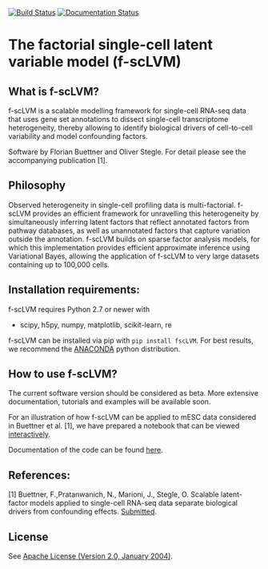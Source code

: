 [![Build Status](https://travis-ci.org/PMBio/f-scLVM.svg?branch=master)](https://travis-ci.org/PMBio/f-scLVM)   [![Documentation Status](https://readthedocs.org/projects/f-sclvm/badge/?version=latest)](http://f-sclvm.readthedocs.io/en/latest/?badge=latest)

# The factorial single-cell latent variable model (f-scLVM)


## What is f-scLVM?

f-scLVM is a scalable modelling framework for single-cell RNA-seq data that uses gene set annotations to dissect single-cell transcriptome heterogeneity, thereby allowing to identify biological drivers of cell-to-cell variability and model confounding factors.


Software by Florian Buettner and Oliver Stegle. For detail please see the accompanying publication [1]. 

## Philosophy

Observed heterogeneity in single-cell profiling data is multi-factorial. f-scLVM provides an efficient framework for unravelling this heterogeneity by simultaneously inferring latent factors that reflect annotated factors from pathway databases, as well as unannotated factors that capture variation outside the annotation.
f-scLVM builds on sparse factor analysis models, for which this implementation provides efficient approximate inference using Variational Bayes, allowing the application of f-scLVM to very large datasets containing up to 100,000 cells.

## Installation requirements:

f-scLVM requires Python 2.7 or newer with
  - scipy, h5py, numpy, matplotlib, scikit-learn, re
  
f-scLVM can be installed via pip with `pip install fscLVM`.
For best results, we recommend the [ANACONDA](https://anaconda.org) python distribution.


## How to use f-scLVM?
The current software version should be considered as beta. More extensive documentation, tutorials and examples will be available soon. 

For an illustration of how f-scLVM can be applied to mESC data considered in Buettner et al. [1], we have prepared a notebook that can be viewed [interactively](http://nbviewer.ipython.org/github/pmbio/f-scLVM/blob/master/ipynb/f-scLVM.ipynb).

Documentation of the code can be found [here](http://f-sclvm.readthedocs.io).
## References:

[1] Buettner, F.,Pratanwanich, N., Marioni, J., Stegle, O. Scalable latent-factor models applied to single-cell RNA-seq data separate biological drivers from confounding effects. [Submitted](http://biorxiv.org/content/early/2016/11/15/087775).




## License
See [Apache License (Version 2.0, January 2004)](https://github.com/PMBio/f-scLVM/blob/master/license.txt).
